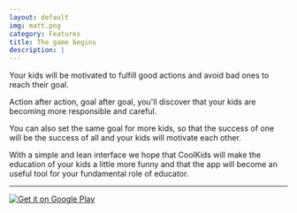 ```yaml
---
layout: default
img: matt.png
category: Features
title: The game begins
description: |
---
```

  Your kids will be motivated to fulfill good actions and avoid bad ones to reach their goal.

  Action after action, goal after goal, you'll discover that your kids are becoming more responsible and careful.
  
  You can also set the same goal for more kids, so that the success of one will be the success of all and your kids will motivate each other.
  
  With a simple and lean interface we hope that CoolKids will make the education of your kids a little more funny and that the app will become an useful tool for your fundamental role of educator.
  
  ---
  
  [![Get it on Google Play](https://developer.android.com/images/brand/en_generic_rgb_wo_45.png)](https://play.google.com/store/apps/details?id=com.guguweb.coolkids)
  